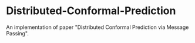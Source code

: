 # Distributed-Conformal-Prediction
An implementation of paper "Distributed Conformal Prediction via Message Passing".
